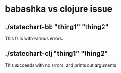 # babashka vs clojure issue

## ./statechart-bb "thing1" "thing2"

This fails with various errors.

## ./statechart-clj "thing1" "thing2"

This succeeds with no errors, and prints out arguments
